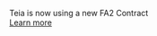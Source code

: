 Teia is now using a new FA2 Contract  
[Learn more](https://blog.teia.art/blog/teia-newsletter-010)

